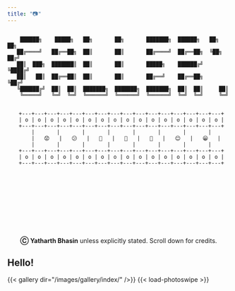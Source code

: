 ```yaml
---
title: "📷"
---
```

```goat

    ██████╗    █████╗   ██╗       ██╗       ███████╗  ██████╗   ██╗   ██╗
   ██╔════╝   ██╔══██╗  ██║       ██║       ██╔════╝  ██╔══██╗  ╚██╗ ██╔╝
   ██║  ███╗  ███████║  ██║       ██║       █████╗    ██████╔╝   ╚████╔╝ 
   ██║   ██║  ██╔══██║  ██║       ██║       ██╔══╝    ██╔══██╗    ╚██╔╝  
   ╚██████╔╝  ██║  ██║  ███████╗  ███████╗  ███████╗  ██║  ██║     ██║   
    ╚═════╝   ╚═╝  ╚═╝  ╚══════╝  ╚══════╝  ╚══════╝  ╚═╝  ╚═╝     ╚═╝
```

<marquee width="100%" direction="left" behavior="alternate" height="300" scrollamount=17>

```goat
     +---+---+---+---+---+---+---+---+---+---+---+---+---+---+---+---+  
     | o | o | o | o | o | o | o | o | o | o | o | o | o | o | o | o |  
     +---+---+---+---+---+---+---+---+---+---+---+---+---+---+---+---+  
         |       |       |       |       |       |       |       |      
         |   😟   |   😕   |   🙁   |   🤨   |   🙂   |   😊   |   😁   |    
         |       |       |       |       |       |       |       |      
     +---+---+---+---+---+---+---+---+---+---+---+---+---+---+---+---+  
     | o | o | o | o | o | o | o | o | o | o | o | o | o | o | o | o |  
     +---+---+---+---+---+---+---+---+---+---+---+---+---+---+---+---+  
```

</marquee>


<div style="text-align: center;">
<b>Ⓒ Yatharth Bhasin</b> unless explicitly stated. Scroll down for credits.
</div>

## Hello!
{{< gallery dir="/images/gallery/index/" />}} {{< load-photoswipe >}}